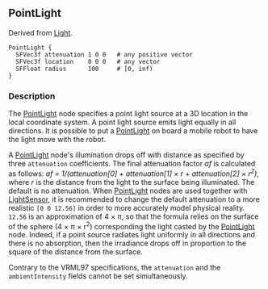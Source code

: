 ## PointLight

Derived from [Light](light.md).

```
PointLight {
  SFVec3f attenuation 1 0 0   # any positive vector
  SFVec3f location    0 0 0   # any vector
  SFFloat radius      100     # [0, inf)
}
```

### Description

The [PointLight](#pointlight) node specifies a point light source at a 3D location in the local coordinate system.
A point light source emits light equally in all directions.
It is possible to put a [PointLight](#pointlight) on board a mobile robot to have the light move with the robot.

A [PointLight](#pointlight) node's illumination drops off with distance as specified by three `attenuation` coefficients.
The final attenuation factor *af* is calculated as follows: *af = 1/(attenuation[0] + attenuation[1] &times; r + attenuation[2] &times; r<sup>2</sup>)*, where *r* is the distance from the light to the surface being illuminated.
The default is no attenuation.
When [PointLight](#pointlight) nodes are used together with [LightSensor](lightsensor.md), it is recommended to change the default attenuation to a more realistic `[0 0 12.56]` in order to more accurately model physical reality.
`12.56` is an approximation of 4 &times; &pi;, so that the formula relies on the surface of the sphere (4 &times; &pi; &times; r<sup>2</sup>) corresponding the light casted by the [PointLight](#pointlight) node.
Indeed, if a point source radiates light uniformly in all directions and there is no absorption, then the irradiance drops off in proportion to the square of the distance from the surface.

Contrary to the VRML97 specifications, the `attenuation` and the `ambientIntensity` fields cannot be set simultaneously.
